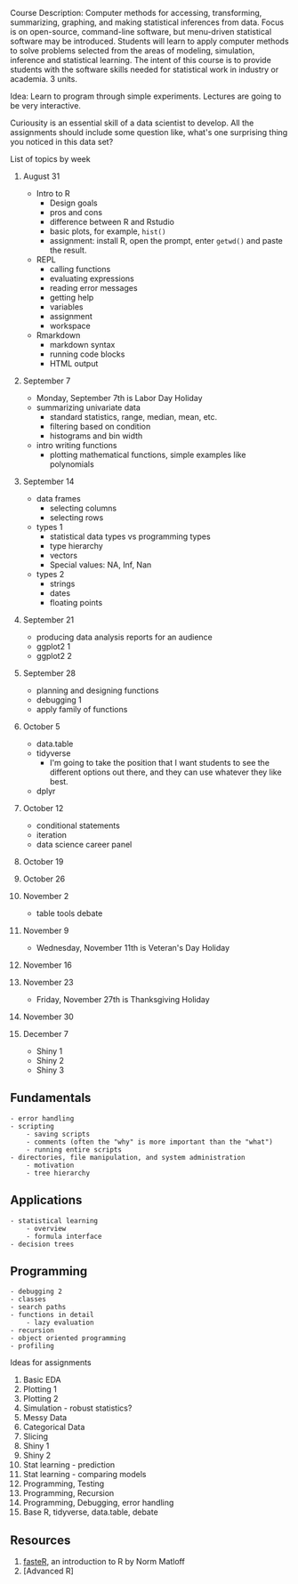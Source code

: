 Course Description: Computer methods for accessing, transforming, summarizing, graphing, and making statistical inferences from data.
Focus is on open-source, command-line software, but menu-driven statistical software may be introduced.
Students will learn to apply computer methods to solve problems selected from the areas of modeling, simulation, inference and statistical learning.
The intent of this course is to provide students with the software skills needed for statistical work in industry or academia.
3 units.

Idea: Learn to program through simple experiments.
Lectures are going to be very interactive.

Curiousity is an essential skill of a data scientist to develop.
All the assignments should include some question like, what's one surprising thing you noticed in this data set?

List of topics by week

1. August 31
    - Intro to R
        - Design goals
        - pros and cons
        - difference between R and Rstudio
        - basic plots, for example, `hist()`
        - assignment: install R, open the prompt, enter `getwd()` and paste the result.
    - REPL
        - calling functions
        - evaluating expressions
        - reading error messages
        - getting help
        - variables
        - assignment
        - workspace
    - Rmarkdown
        - markdown syntax
        - running code blocks
        - HTML output
2. September 7
    - Monday, September 7th is Labor Day Holiday
    - summarizing univariate data
        - standard statistics, range, median, mean, etc.
        - filtering based on condition
        - histograms and bin width
    - intro writing functions
        - plotting mathematical functions, simple examples like polynomials
3. September 14
    - data frames
        - selecting columns
        - selecting rows
    - types 1
        - statistical data types vs programming types
        - type hierarchy
        - vectors
        - Special values: NA, Inf, Nan
    - types 2
        - strings
        - dates
        - floating points
4. September 21
    - producing data analysis reports for an audience
    - ggplot2 1
    - ggplot2 2
5. September 28
    - planning and designing functions
    - debugging 1
    - apply family of functions
6. October 5
    - data.table
    - tidyverse
        - I'm going to take the position that I want students to see the different options out there, and they can use whatever they like best.
    - dplyr
6. October 12
    - conditional statements
    - iteration
    - data science career panel
7. October 19
8. October 26
9. November 2
    - table tools debate
10. November 9
    - Wednesday, November 11th is Veteran's Day Holiday
11. November 16
12. November 23
    - Friday, November 27th is Thanksgiving Holiday
13. November 30
14. December 7

    - Shiny 1
    - Shiny 2
    - Shiny 3


## Fundamentals

    - error handling
    - scripting
        - saving scripts
        - comments (often the "why" is more important than the "what")
        - running entire scripts
    - directories, file manipulation, and system administration
        - motivation
        - tree hierarchy


## Applications

    - statistical learning
        - overview
        - formula interface
    - decision trees

## Programming

    - debugging 2
    - classes
    - search paths
    - functions in detail
        - lazy evaluation
    - recursion
    - object oriented programming
    - profiling


Ideas for assignments

1. Basic EDA
2. Plotting 1
2. Plotting 2
2. Simulation - robust statistics?
3. Messy Data
3. Categorical Data
3. Slicing
4. Shiny 1
4. Shiny 2
3. Stat learning - prediction
3. Stat learning - comparing models
4. Programming, Testing
4. Programming, Recursion
4. Programming, Debugging, error handling
5. Base R, tidyverse, data.table, debate


## Resources

1. [fasteR](https://github.com/matloff/fasteR), an introduction to R by Norm Matloff
2. [Advanced R]
